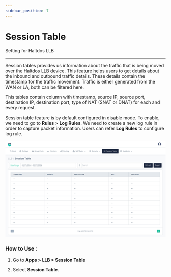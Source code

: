 ```yaml
---
sidebar_position: 7
---
```



# Session Table

Setting for Haltdos LLB

---

Session tables provides us information about the traffic that is being moved over the Haltdos LLB device. This feature helps users to get details about the inbound and outbound traffic details. These details contain the timestamp for the traffic movement. Traffic is either generated from the WAN or LA, both can be filtered here.

This tables contain column with timestamp, source IP, source port, destination IP, destination port, type of NAT (SNAT or DNAT) for each and every request.

Session table feature is by default configured in disable mode. To enable, we need to go to **Rules** > **Log Rules**. We need to create a new log rule in order to capture packet information. Users can refer **Log Rules** to configure log rule.

![llbsettings](/img/llb/v8/llb_session_table.png)

### **How to Use :**

1. Go to **Apps > LLB > Session Table**

2. Select **Session Table**.


